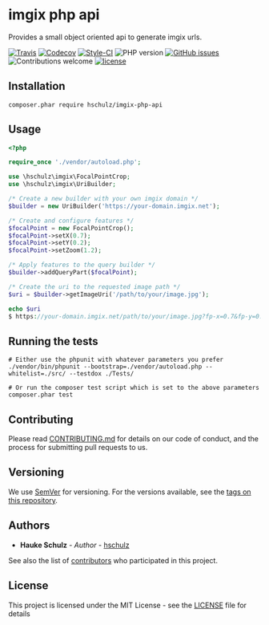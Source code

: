 imgix php api
=============

Provides a small object oriented api to generate imgix urls.

[travis]: https://img.shields.io/travis/hschulz/imgix-php-api.svg?style=flat-square
[codecov]: https://img.shields.io/codecov/c/github/hschulz/imgix-php-api.svg?style=flat-square
[php-version]: https://img.shields.io/packagist/php-v/hschulz/imgix-php-api.svg?style=flat-square
[github-issues]: https://img.shields.io/github/issues/hschulz/imgix-php-api.svg?style=flat-square
[contrib-welcome]: https://img.shields.io/badge/contributions-welcome-blue.svg?style=flat-square
[license]: https://img.shields.io/github/license/hschulz/imgix-php-api.svg?style=flat-square
[styleci-badge]: https://styleci.io/repos/185656646/shield

[![Travis][travis]](https://travis-ci.org/hschulz/imgix-php-api) [![Codecov][codecov]](https://codecov.io/gh/hschulz/imgix-php-api) [![Style-CI][styleci-badge]](https://github.styleci.io/repos/185656646) ![PHP version][php-version] [![GitHub issues][github-issues]](https://github.com/hschulz/imgix-php-api/issues) ![Contributions welcome][contrib-welcome] [![license][license]](https://github.com/hschulz/imgix-php-api/blob/master/LICENSE)

## Installation

```shell
composer.phar require hschulz/imgix-php-api
```

## Usage

```php
<?php

require_once './vendor/autoload.php';

use \hschulz\imgix\FocalPointCrop;
use \hschulz\imgix\UriBuilder;

/* Create a new builder with your own imgix domain */
$builder = new UriBuilder('https://your-domain.imgix.net');

/* Create and configure features */
$focalPoint = new FocalPointCrop();
$focalPoint->setX(0.7);
$focalPoint->setY(0.2);
$focalPoint->setZoom(1.2);

/* Apply features to the query builder */
$builder->addQueryPart($focalPoint);

/* Create the uri to the requested image path */
$uri = $builder->getImageUri('/path/to/your/image.jpg');

echo $uri
$ https://your-domain.imgix.net/path/to/your/image.jpg?fp-x=0.7&fp-y=0.2&fp-z=1.2 
```

## Running the tests

```shell
# Either use the phpunit with whatever parameters you prefer
./vendor/bin/phpunit --bootstrap=./vendor/autoload.php --whitelist=./src/ --testdox ./Tests/

# Or run the composer test script which is set to the above parameters
composer.phar test
```

## Contributing

Please read [CONTRIBUTING.md](https://github.com/hschulz/imgix-php-api/blob/master/CONTRIBUTING.md) for details on our code of conduct, and the process for submitting pull requests to us.

## Versioning

We use [SemVer](http://semver.org/) for versioning. For the versions available, see the [tags on this repository](https://github.com/hschulz/imgix-php-api/tags). 

## Authors

* **Hauke Schulz** - *Author* - [hschulz](https://github.com/hschulz)

See also the list of [contributors](https://github.com/hschulz/imgix-php-api/contributors) who participated in this project.

## License

This project is licensed under the MIT License - see the [LICENSE](https://github.com/hschulz/imgix-php-api/blob/master/LICENSE) file for details
```
